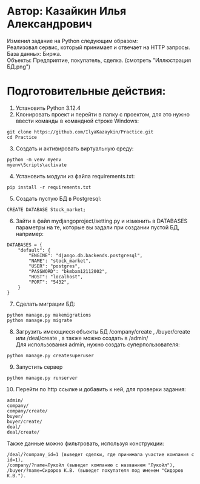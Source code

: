 # Автор: Казайкин Илья Александрович  

Изменил задание на Python следующим образом:  
Реализовал сервис, который принимает и отвечает на HTTP запросы.  
База данных: Биржа.  
Объекты: Предприятие, покупатель, сделка. (смотреть "Иллюстрация БД.png")  

# Подготовительные действия:  
1. Установить Python 3.12.4
2. Клонировать проект и перейти в папку с проектом, для это нужно ввести команды в командной строке Windows:
```mark1
git clone https://github.com/IlyaKazaykin/Practice.git
cd Practice
```
3. Создать и активировать виртуальную среду:
 ```mark2
python -m venv myenv
myenv\Scripts\activate
```
4. Установить модули из файла requirements.txt:
```mark3
pip install -r requirements.txt
```
5. Создать пустую БД в Postgresql:
```mark4
CREATE DATABASE Stock_market;
```
6. Зайти в файл mydjangoproject/setting.py и изменить в DATABASES параметры на те, которые вы задали при создании пустой БД, например:
```mark5
DATABASES = {
    "default": {
        "ENGINE": "django.db.backends.postgresql",
        "NAME": "stock_market",
        "USER": "postgres",
        "PASSWORD": "bkmbxm12112002",
        "HOST": "localhost",
        "PORT": "5432",
    }
}
```
7. Сделать миграции БД:
```mark6
python manage.py makemigrations
python manage.py migrate
```
8. Загрузить имеющиеся объекты БД /company/create , /buyer/create или /deal/create , а также можно создать в /admin/  
Для использования admin, нужно создать суперпользователя:
```mark7
python manage.py createsuperuser 
```
9. Запустить сервер
```mark8
python manage.py runserver
```
10. Перейти по http ссылке и добавить к ней, для проверки задания:
```mark9
admin/  
company/  
company/create/  
buyer/  
buyer/create/  
deal/  
deal/create/
```
 Также данные можно фильтровать, используя конструкции:  
 ```mark10
/deal/?company_id=1 (выведет сделки, где принимала участие компания с id=1),  
/company/?name=Лукойл (выведет компанию с названием "Лукойл"),  
/buyer/?name=Сидоров К.В. (выведет покупателя под именем "Сидоров К.В.").  
```
